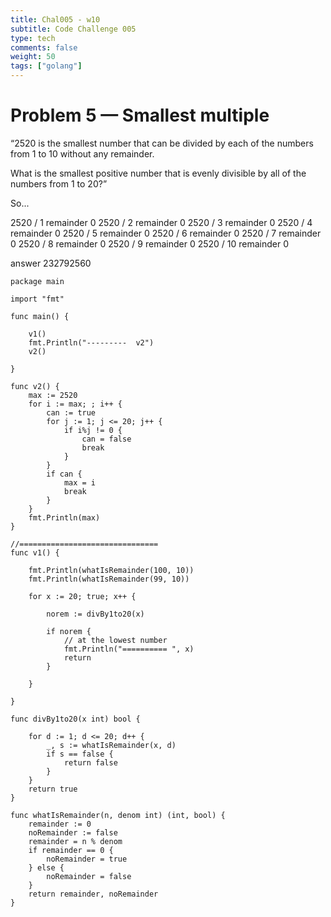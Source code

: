 ```yaml
---
title: Chal005 - w10
subtitle: Code Challenge 005
type: tech
comments: false
weight: 50
tags: ["golang"]
---
```


# Problem 5 — Smallest multiple
“2520 is the smallest number that can be divided by each of the numbers from 1 to 10 without any remainder.

What is the smallest positive number that is evenly divisible by all of the numbers from 1 to 20?”


So...

2520 / 1   remainder 0
2520 / 2   remainder 0
2520 / 3   remainder 0
2520 / 4   remainder 0
2520 / 5   remainder 0
2520 / 6   remainder 0
2520 / 7   remainder 0
2520 / 8   remainder 0
2520 / 9   remainder 0
2520 / 10   remainder 0

answer
232792560


<!--more-->

~~~
package main

import "fmt"

func main() {

	v1()
	fmt.Println("---------  v2")
	v2()

}

func v2() {
	max := 2520
	for i := max; ; i++ {
		can := true
		for j := 1; j <= 20; j++ {
			if i%j != 0 {
				can = false
				break
			}
		}
		if can {
			max = i
			break
		}
	}
	fmt.Println(max)
}

//===============================
func v1() {

	fmt.Println(whatIsRemainder(100, 10))
	fmt.Println(whatIsRemainder(99, 10))

	for x := 20; true; x++ {

		norem := divBy1to20(x)

		if norem {
			// at the lowest number
			fmt.Println("========== ", x)
			return
		}

	}

}

func divBy1to20(x int) bool {

	for d := 1; d <= 20; d++ {
		_, s := whatIsRemainder(x, d)
		if s == false {
			return false
		}
	}
	return true
}

func whatIsRemainder(n, denom int) (int, bool) {
	remainder := 0
	noRemainder := false
	remainder = n % denom
	if remainder == 0 {
		noRemainder = true
	} else {
		noRemainder = false
	}
	return remainder, noRemainder
}

~~~